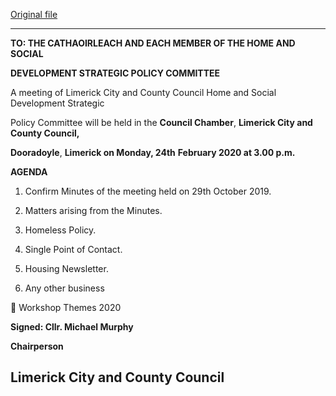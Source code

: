 [Original file](https://www.limerick.ie/sites/default/files/media/documents/2020-02/agenda-for-spc-meeting-24.02.2020-00000002.pdf)

---
**TO: THE CATHAOIRLEACH AND EACH MEMBER OF THE HOME AND SOCIAL**

**DEVELOPMENT STRATEGIC POLICY COMMITTEE**

A meeting of Limerick City and County Council Home and Social Development Strategic

Policy Committee will be held in the **Council Chamber**, **Limerick City and County Council,**

**Dooradoyle**, **Limerick on Monday, 24th** **February 2020 at 3.00 p.m.**

**AGENDA**

1. Confirm Minutes of the meeting held on 29th October 2019.

2. Matters arising from the Minutes.

3. Homeless Policy.

4. Single Point of Contact.

5. Housing Newsletter.

6. Any other business

 Workshop Themes 2020

**Signed: Cllr. Michael Murphy**

**Chairperson**

**Limerick City and County Council**
---

